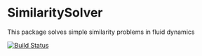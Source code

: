# SimilaritySolver

This package solves simple similarity problems in fluid dynamics

[![Build Status](https://github.com/elvispy/SimilaritySolver.jl/actions/workflows/CI.yml/badge.svg?branch=main)](https://github.com/elvispy/SimilaritySolver.jl/actions/workflows/CI.yml?query=branch%3Amain)
